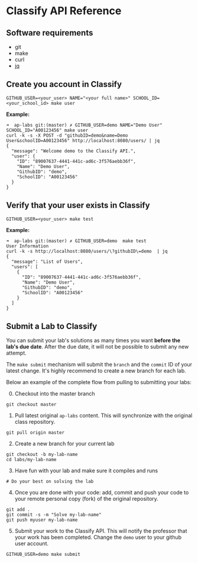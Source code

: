 Classify API Reference
======================

## Software requirements

- git
- make
- curl
- [jq](https://stedolan.github.io/jq/download/)


Create you account in Classify
------------------------------
```
GITHUB_USER=<your_user> NAME="<your full name>" SCHOOL_ID=<your_school_id> make user
```

**Example:**
```
➜  ap-labs git:(master) ✗ GITHUB_USER=demo NAME="Demo User" SCHOOL_ID="A00123456" make user
curl -k -s -X POST -d "githubID=demo&name=Demo User&schoolID=A00123456" http://localhost:8080/users/ | jq
{
  "message": "Welcome demo to the Classify API.",
  "user": {
    "ID": "89007637-4441-441c-ad6c-3f576aebb36f",
    "Name": "Demo User",
    "GithubID": "demo",
    "SchoolID": "A00123456"
  }
}
```

Verify that your user exists in Classify
----------------------------------------
```
GITHUB_USER=<your_user> make test
```

**Example:**
```
➜  ap-labs git:(master) ✗ GITHUB_USER=demo  make test
User Information
curl -k -s http://localhost:8080/users/\?githubID\=demo  | jq
{
  "message": "List of Users",
  "users": [
    {
      "ID": "89007637-4441-441c-ad6c-3f576aebb36f",
      "Name": "Demo User",
      "GithubID": "demo",
      "SchoolID": "A00123456"
    }
  ]
}
```

Submit a Lab to Classify
------------------------
You can submit your lab's solutions as many times you want **before the lab's due date**. After the due date, it will not be possible to submit any new attempt.

The `make submit` mechanism will submit the `branch` and the `commit` ID of your latest change. It's highly recommend to create a new branch for each lab.

Below an example of the complete flow from pulling to submitting your labs:

0. Checkout into the master branch
```
git checkout master
```

1. Pull latest original `ap-labs` content. This will synchronize with the original class repository.
```
git pull origin master
```

2. Create a new branch for your current lab
```
git checkout -b my-lab-name
cd labs/my-lab-name
```

3. Have fun with your lab and make sure it compiles and runs
```
# Do your best on solving the lab
```

4. Once you are done with your code: add, commit and push your code to your remote personal copy (fork) of the original repository.
```
git add .
git commit -s -m "Solve my-lab-name"
git push myuser my-lab-name
```

5. Submit your work to the Classify API. This will notify the professor that your work has been completed.
Change the `demo` user to your github user account.
```
GITHUB_USER=demo make submit
```
